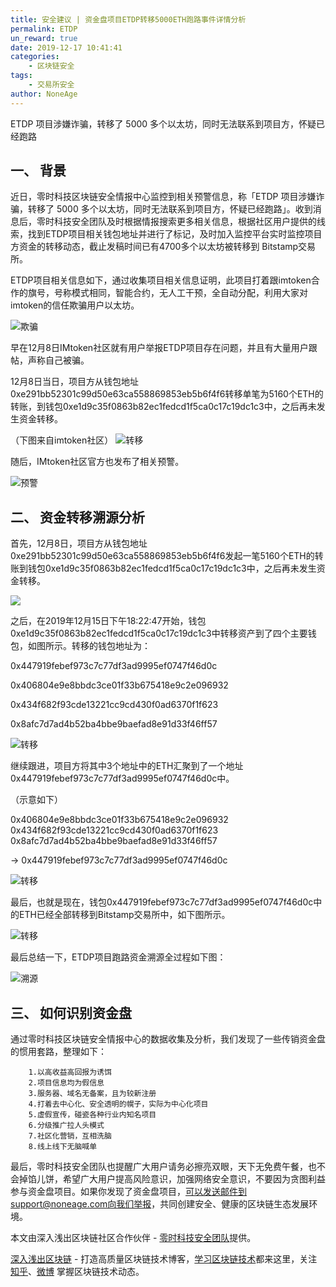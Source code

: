 ```yaml
---
title: 安全建议 | 资金盘项目ETDP转移5000ETH跑路事件详情分析
permalink: ETDP
un_reward: true
date: 2019-12-17 10:41:41
categories:
    - 区块链安全
tags:
    - 交易所安全
author: NoneAge
---
```

ETDP 项目涉嫌诈骗，转移了 5000 多个以太坊，同时无法联系到项目方，怀疑已经跑路
<!---more--->
## 一、 背景

近日，零时科技区块链安全情报中心监控到相关预警信息，称「ETDP 项目涉嫌诈骗，转移了 5000 多个以太坊，同时无法联系到项目方，怀疑已经跑路」。收到消息后，零时科技安全团队及时根据情报搜索更多相关信息，根据社区用户提供的线索，找到ETDP项目相关钱包地址并进行了标记，及时加入监控平台实时监控项目方资金的转移动态，截止发稿时间已有4700多个以太坊被转移到 Bitstamp交易所。

ETDP项目相关信息如下，通过收集项目相关信息证明，此项目打着跟imtoken合作的旗号，号称模式相同，智能合约，无人工干预，全自动分配，利用大家对imtoken的信任欺骗用户以太坊。

![欺骗](https://img.learnblockchain.cn/2019/12/15765508583817.jpg)

早在12月8日IMtoken社区就有用户举报ETDP项目存在问题，并且有大量用户跟帖，声称自己被骗。

12月8日当日，项目方从钱包地址0xe291bb52301c99d50e63ca558869853eb5b6f4f6转移单笔为5160个ETH的转账，到钱包0xe1d9c35f0863b82ec1fedcd1f5ca0c17c19dc1c3中，之后再未发生资金转移。

（下图来自imtoken社区）
![转移](https://img.learnblockchain.cn/2019/12/15765509216981.jpg)

随后，IMtoken社区官方也发布了相关预警。

![预警](https://img.learnblockchain.cn/2019/12/15765509592329.jpg)

## 二、 资金转移溯源分析

首先，12月8日，项目方从钱包地址0xe291bb52301c99d50e63ca558869853eb5b6f4f6发起一笔5160个ETH的转账到钱包0xe1d9c35f0863b82ec1fedcd1f5ca0c17c19dc1c3中，之后再未发生资金转移。

![](https://img.learnblockchain.cn/2019/12/15765509883031.jpg)

之后，在2019年12月15日下午18:22:47开始，钱包0xe1d9c35f0863b82ec1fedcd1f5ca0c17c19dc1c3中转移资产到了四个主要钱包，如图所示。转移的钱包地址为：

0x447919febef973c7c77df3ad9995ef0747f46d0c

0x406804e9e8bbdc3ce01f33b675418e9c2e096932

0x434f682f93cde13221cc9cd430f0ad6370f1f623

0x8afc7d7ad4b52ba4bbe9baefad8e91d33f46ff57

![转移](https://img.learnblockchain.cn/2019/12/15765510094613.jpg)

继续跟进，项目方将其中3个地址中的ETH汇聚到了一个地址0x447919febef973c7c77df3ad9995ef0747f46d0c中。

（示意如下）

0x406804e9e8bbdc3ce01f33b675418e9c2e096932
0x434f682f93cde13221cc9cd430f0ad6370f1f623
0x8afc7d7ad4b52ba4bbe9baefad8e91d33f46ff57

->  0x447919febef973c7c77df3ad9995ef0747f46d0c

![转移](https://img.learnblockchain.cn/2019/12/15765510670935.jpg)

最后，也就是现在，钱包0x447919febef973c7c77df3ad9995ef0747f46d0c中的ETH已经全部转移到Bitstamp交易所中，如下图所示。

![转移](https://img.learnblockchain.cn/2019/12/15765510840122.jpg)

最后总结一下，ETDP项目跑路资金溯源全过程如下图：

![溯源](https://img.learnblockchain.cn/2019/12/15765511037423.jpg)

## 三、 如何识别资金盘
通过零时科技区块链安全情报中心的数据收集及分析，我们发现了一些传销资金盘的惯用套路，整理如下：

        1.以高收益高回报为诱饵
        2.项目信息均为假信息
        3.服务器、域名无备案，且为较新注册
        4.打着去中心化、安全透明的幌子，实际为中心化项目
        5.虚假宣传，碰瓷各种行业内知名项目
        6.分级推广拉人头模式
        7.社区化营销，互相洗脑
        8.线上线下无脑喊单

最后，零时科技安全团队也提醒广大用户请务必擦亮双眼，天下无免费午餐，也不会掉馅儿饼，希望广大用户提高风险意识，加强网络安全意识，不要因为贪图利益参与资金盘项目。如果你发现了资金盘项目，可以发送邮件到support@noneage.com向我们举报，共同创建安全、健康的区块链生态发展环境。

本文由深入浅出区块链社区合作伙伴 - [零时科技安全团队](https://noneage.com/)提供。

[深入浅出区块链](https://learnblockchain.cn/) - 打造高质量区块链技术博客，[学习区块链技术](https://learnblockchain.cn/2018/01/11/guide/)都来这里，关注[知乎](https://www.zhihu.com/people/xiong-li-bing/activities)、[微博](https://weibo.com/517623789) 掌握区块链技术动态。